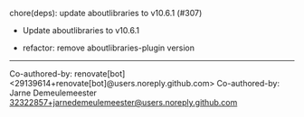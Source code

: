 chore(deps): update aboutlibraries to v10.6.1 (#307)

* Update aboutlibraries to v10.6.1

* refactor: remove aboutlibraries-plugin version

---------

Co-authored-by: renovate[bot] <29139614+renovate[bot]@users.noreply.github.com>
Co-authored-by: Jarne Demeulemeester <32322857+jarnedemeulemeester@users.noreply.github.com>
